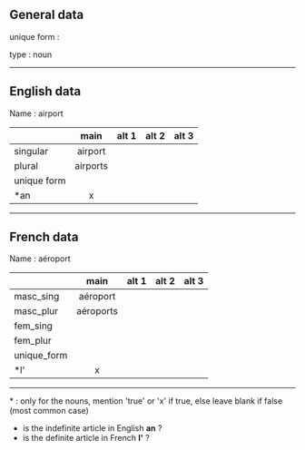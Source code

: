 ## General data

unique form :

type : noun

---

## English data

Name : airport

|             |   main   | alt 1 | alt 2 | alt 3 |
| :---------- | :------: | :---: | :---: | ----- |
| singular    | airport  |       |       |       |
| plural      | airports |       |       |       |
| unique form |          |       |       |       |
| \*an        |    x     |       |       |       |

---

## French data

Name : aéroport

|             |   main    | alt 1 | alt 2 | alt 3 |
| :---------- | :-------: | :---: | :---: | :---: |
| masc_sing   | aéroport  |       |       |       |
| masc_plur   | aéroports |       |       |       |
| fem_sing    |           |       |       |       |
| fem_plur    |           |       |       |       |
| unique_form |           |       |       |       |
| \*l'        |     x     |       |       |       |

---

\* : only for the nouns, mention 'true' or 'x' if true, else leave blank if false (most common case)

- is the indefinite article in English **an** ?
- is the definite article in French **l'** ?
